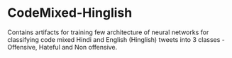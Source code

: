 # CodeMixed-Hinglish
Contains artifacts for training few architecture of neural networks for classifying code mixed Hindi and English (Hinglish) tweets into 3 classes - Offensive, Hateful and Non offensive. 
